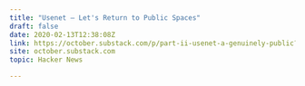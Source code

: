 ```yaml
---
title: "Usenet – Let's Return to Public Spaces"
draft: false
date: 2020-02-13T12:38:08Z
link: https://october.substack.com/p/part-ii-usenet-a-genuinely-public?utm_medium=RSS&utm_source=hune
site: october.substack.com
topic: Hacker News  

---
```

